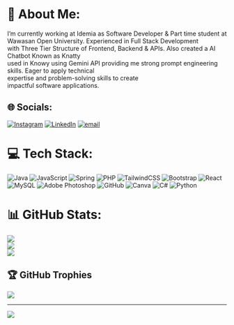 # 💫 About Me:
I’m currently working at Idemia as Software Developer & Part time student at Wawasan Open University. Experienced in Full Stack Development<br>with Three Tier Structure of Frontend, Backend & APIs. Also created a AI Chatbot Known as Knatty<br>used in Knowy using Gemini API providing me strong prompt engineering skills. Eager to apply technical<br>expertise and problem-solving skills to create<br>impactful software applications.<br>


## 🌐 Socials:
[![Instagram](https://img.shields.io/badge/Instagram-%23E4405F.svg?logo=Instagram&logoColor=white)](https://instagram.com/wp_1731) [![LinkedIn](https://img.shields.io/badge/LinkedIn-%230077B5.svg?logo=linkedin&logoColor=white)](https://linkedin.com/in/eng-wen-ping-238b73327) [![email](https://img.shields.io/badge/Email-D14836?logo=gmail&logoColor=white)](mailto:traestralver@gmail.com) 

# 💻 Tech Stack:
![Java](https://img.shields.io/badge/java-%23ED8B00.svg?style=for-the-badge&logo=openjdk&logoColor=white) ![JavaScript](https://img.shields.io/badge/javascript-%23323330.svg?style=for-the-badge&logo=javascript&logoColor=%23F7DF1E) ![Spring](https://img.shields.io/badge/spring-%236DB33F.svg?style=for-the-badge&logo=spring&logoColor=white) ![PHP](https://img.shields.io/badge/php-%23777BB4.svg?style=for-the-badge&logo=php&logoColor=white) ![TailwindCSS](https://img.shields.io/badge/tailwindcss-%2338B2AC.svg?style=for-the-badge&logo=tailwind-css&logoColor=white) ![Bootstrap](https://img.shields.io/badge/bootstrap-%238511FA.svg?style=for-the-badge&logo=bootstrap&logoColor=white) ![React](https://img.shields.io/badge/react-%2320232a.svg?style=for-the-badge&logo=react&logoColor=%2361DAFB) ![MySQL](https://img.shields.io/badge/mysql-4479A1.svg?style=for-the-badge&logo=mysql&logoColor=white) ![Adobe Photoshop](https://img.shields.io/badge/adobe%20photoshop-%2331A8FF.svg?style=for-the-badge&logo=adobe%20photoshop&logoColor=white) ![GitHub](https://img.shields.io/badge/github-%23121011.svg?style=for-the-badge&logo=github&logoColor=white) ![Canva](https://img.shields.io/badge/Canva-%2300C4CC.svg?style=for-the-badge&logo=Canva&logoColor=white) ![C#](https://img.shields.io/badge/c%23-%23239120.svg?style=for-the-badge&logo=csharp&logoColor=white) ![Python](https://img.shields.io/badge/python-3670A0?style=for-the-badge&logo=python&logoColor=ffdd54)
# 📊 GitHub Stats:
![](https://github-readme-stats.vercel.app/api?username=Trae-ralv&theme=dark&hide_border=false&include_all_commits=true&count_private=false)<br/>
![](https://nirzak-streak-stats.vercel.app/?user=Trae-ralv&theme=dark&hide_border=false)<br/>
![](https://github-readme-stats.vercel.app/api/top-langs/?username=Trae-ralv&theme=dark&hide_border=false&include_all_commits=true&count_private=false&layout=compact)

## 🏆 GitHub Trophies
![](https://github-profile-trophy.vercel.app/?username=Trae-ralv&theme=radical&no-frame=false&no-bg=true&margin-w=4)

---
[![](https://visitcount.itsvg.in/api?id=Trae-ralv&icon=0&color=0)](https://visitcount.itsvg.in)

<!-- Proudly created with GPRM ( https://gprm.itsvg.in ) -->
